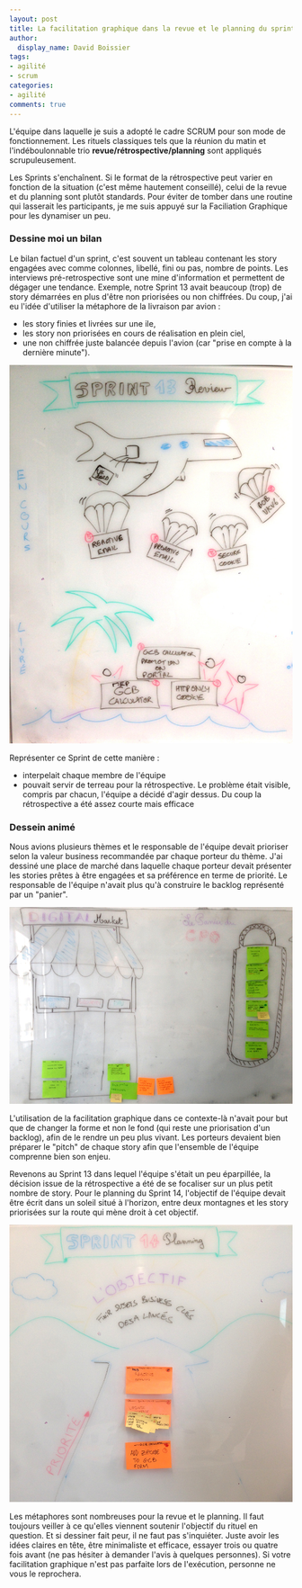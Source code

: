 ```yaml
---
layout: post
title: La facilitation graphique dans la revue et le planning du sprint
author:
  display_name: David Boissier
tags:
- agilité
- scrum
categories:
- agilité
comments: true
---
```

L'équipe dans laquelle je suis a adopté le cadre SCRUM pour son mode de fonctionnement. Les rituels classiques tels que la réunion du matin et l'indéboulonnable trio **revue/rétrospective/planning** sont appliqués scrupuleusement.

Les Sprints s'enchaînent. Si le format de la rétrospective peut varier en fonction de la situation (c'est même hautement conseillé), celui de la revue et du planning sont plutôt standards. Pour éviter de tomber dans une routine qui lasserait les participants, je me suis appuyé sur la Faciliation Graphique pour les dynamiser un peu.

### Dessine moi un bilan

Le bilan factuel d'un sprint, c'est souvent un tableau contenant les story engagées avec comme colonnes, libellé, fini ou pas, nombre de points. Les interviews pré-retrospective sont une mine d'information et permettent de dégager une tendance. Exemple, notre Sprint 13 avait beaucoup (trop) de story démarrées en plus d'être non priorisées ou non chiffrées. Du coup, j'ai eu l'idée d'utiliser la métaphore de la livraison par avion :
* les story finies et livrées sur une ile,
* les story non priorisées en cours de réalisation en plein ciel,
* une non chiffrée juste balancée depuis l'avion (car "prise en compte à la dernière minute").

![Revue du Sprint](/images/sprintReviewAvion.jpg)

Représenter ce Sprint de cette manière :
* interpelait chaque membre de l'équipe
* pouvait servir de terreau pour la rétrospective. Le problème était visible, compris par chacun, l'équipe a décidé d'agir dessus. Du coup la rétrospective a été assez courte mais efficace

### Dessein animé

Nous avions plusieurs thèmes et le responsable de l'équipe devait prioriser selon la valeur business recommandée par chaque porteur du thème. J'ai dessiné une place de marché dans laquelle chaque porteur devait présenter les stories prêtes à être engagées et sa préférence en terme de priorité. Le responsable de l'équipe n'avait plus qu'à construire le backlog représenté par un "panier".

![Planning du Sprint](/images/sprintPlanningMarket.jpg)

L'utilisation de la facilitation graphique dans ce contexte-là n'avait pour but que de changer la forme et non le fond (qui reste une priorisation d'un backlog), afin de le rendre un peu plus vivant. Les porteurs devaient bien préparer le "pitch" de chaque story afin que l'ensemble de l'équipe comprenne bien son enjeu.

Revenons au Sprint 13 dans lequel l'équipe s'était un peu éparpillée, la décision issue de la rétrospective a été de se focaliser sur un plus petit nombre de story. Pour le planning du Sprint 14, l'objectif de l'équipe devait être écrit dans un soleil situé à l'horizon, entre deux montagnes et les story priorisées sur la route qui mène droit à cet objectif.

![Planning du Sprint](/images/sprintPlanningSunRoad.jpg)

Les métaphores sont nombreuses pour la revue et le planning. Il faut toujours veiller à ce qu'elles viennent soutenir l'objectif du rituel en question. Et si dessiner fait peur, il ne faut pas s'inquiéter. Juste avoir les idées claires en tête, être minimaliste et efficace, essayer trois ou quatre fois avant (ne pas hésiter à demander l'avis à quelques personnes). Si votre facilitation graphique n'est pas parfaite lors de l'exécution, personne ne vous le reprochera.
